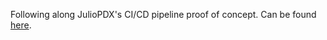 Following along JulioPDX's CI/CD pipeline proof of concept. Can be found [here](https://github.com/JulioPDX/ci_cd_dev).
